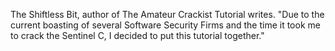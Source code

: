 The Shiftless Bit, author of The Amateur Crackist Tutorial writes. "Due to the current boasting of several Software Security Firms and the time it took me to crack the Sentinel C, I decided to put this tutorial together."

